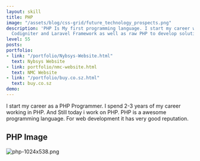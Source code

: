 ```yaml
---
layout: skill
title: PHP
image: "/assets/blog/css-grid/future_technology_prospects.png"
description: 'PHP Is My first programming language. I start my career with php. Used
  Codigniter and Laravel Framework as well as raw PHP to develop solution. '
level: 55
posts: 
portfolio:
- link: "/portfolio/Nybsys-Website.html"
  text: Nybsys Website
- link: portfolio/nmc-website.html
  text: NMC Website
- link: "/portfolio/buy.co.sz.html"
  text: buy.co.sz
demo: 
---
```


I start my career as a PHP Programmer. I spend 2-3 years of my career working in PHP. And Still today i work on PHP. PHP is a awesome programming language. For web development it has very good reputation. 

## PHP Image 
![php-1024x538.png](/uploads/php-1024x538.png)
